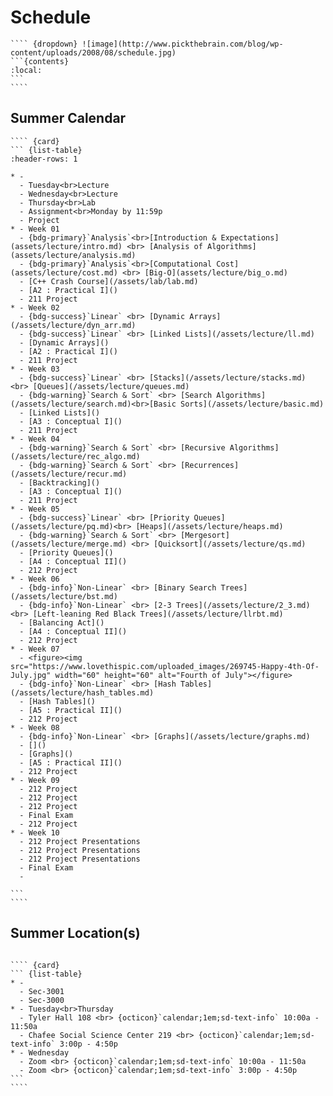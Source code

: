 <style>
  summary, th, td {text-align:center;}
</style>

# Schedule

````` {div} full-width
```` {dropdown} ![image](http://www.pickthebrain.com/blog/wp-content/uploads/2008/08/schedule.jpg)
```{contents}
:local:
```
````
`````

## Summer Calendar

````` {div} full-width
```` {card}
``` {list-table}
:header-rows: 1

* - 
  - Tuesday<br>Lecture
  - Wednesday<br>Lecture
  - Thursday<br>Lab
  - Assignment<br>Monday by 11:59p
  - Project
* - Week 01
  - {bdg-primary}`Analysis`<br>[Introduction & Expectations](assets/lecture/intro.md) <br> [Analysis of Algorithms](assets/lecture/analysis.md)
  - {bdg-primary}`Analysis`<br>[Computational Cost](assets/lecture/cost.md) <br> [Big-O](assets/lecture/big_o.md)
  - [C++ Crash Course](/assets/lab/lab.md)
  - [A2 : Practical I]()
  - 211 Project
* - Week 02
  - {bdg-success}`Linear` <br> [Dynamic Arrays](/assets/lecture/dyn_arr.md)
  - {bdg-success}`Linear` <br> [Linked Lists](/assets/lecture/ll.md)
  - [Dynamic Arrays]()
  - [A2 : Practical I]()
  - 211 Project
* - Week 03
  - {bdg-success}`Linear` <br> [Stacks](/assets/lecture/stacks.md) <br> [Queues](/assets/lecture/queues.md)
  - {bdg-warning}`Search & Sort` <br> [Search Algorithms](/assets/lecture/search.md)<br>[Basic Sorts](/assets/lecture/basic.md)
  - [Linked Lists]()
  - [A3 : Conceptual I]()
  - 211 Project
* - Week 04
  - {bdg-warning}`Search & Sort` <br> [Recursive Algorithms](/assets/lecture/rec_algo.md)
  - {bdg-warning}`Search & Sort` <br> [Recurrences](/assets/lecture/recur.md)
  - [Backtracking]()
  - [A3 : Conceptual I]()
  - 211 Project
* - Week 05
  - {bdg-success}`Linear` <br> [Priority Queues](/assets/lecture/pq.md)<br> [Heaps](/assets/lecture/heaps.md)
  - {bdg-warning}`Search & Sort` <br> [Mergesort](/assets/lecture/merge.md) <br> [Quicksort](/assets/lecture/qs.md)
  - [Priority Queues]()
  - [A4 : Conceptual II]()
  - 212 Project
* - Week 06
  - {bdg-info}`Non-Linear` <br> [Binary Search Trees](/assets/lecture/bst.md)
  - {bdg-info}`Non-Linear` <br> [2-3 Trees](/assets/lecture/2_3.md) <br> [Left-leaning Red Black Trees](/assets/lecture/llrbt.md)
  - [Balancing Act]()
  - [A4 : Conceptual II]()
  - 212 Project
* - Week 07
  - <figure><img src="https://www.lovethispic.com/uploaded_images/269745-Happy-4th-Of-July.jpg" width="60" height="60" alt="Fourth of July"></figure>
  - {bdg-info}`Non-Linear` <br> [Hash Tables](/assets/lecture/hash_tables.md)
  - [Hash Tables]()
  - [A5 : Practical II]()
  - 212 Project
* - Week 08
  - {bdg-info}`Non-Linear` <br> [Graphs](/assets/lecture/graphs.md)
  - []()
  - [Graphs]()
  - [A5 : Practical II]()
  - 212 Project
* - Week 09
  - 212 Project
  - 212 Project
  - 212 Project
  - Final Exam
  - 212 Project
* - Week 10
  - 212 Project Presentations
  - 212 Project Presentations
  - 212 Project Presentations
  - Final Exam
  - 

```
````
`````

## Summer Location(s)

````` {div} full-width

```` {card}
``` {list-table}
* - 
  - Sec-3001
  - Sec-3000
* - Tuesday<br>Thursday
  - Tyler Hall 108 <br> {octicon}`calendar;1em;sd-text-info` 10:00a - 11:50a
  - Chafee Social Science Center 219 <br> {octicon}`calendar;1em;sd-text-info` 3:00p - 4:50p
* - Wednesday
  - Zoom <br> {octicon}`calendar;1em;sd-text-info` 10:00a - 11:50a
  - Zoom <br> {octicon}`calendar;1em;sd-text-info` 3:00p - 4:50p
```
````
`````

<!-- 
## Fall Location(s)

```` {div} full-width
``` {list-table}
* - Lecture
  -  Swan Hall 170 <br> {octicon}`calendar;1em;sd-text-info` Tuesday & Thursday 3:30 - 4:45p
  -
* - Lab
  - Section L01 <br> Library Room 166 <br> {octicon}`calendar;1em;sd-text-info` Wednesday 10:00 - 11:45a 
  - Section L02 <br> Library Room 166 <br> {octicon}`calendar;1em;sd-text-info` Wednesday 12:00 - 1:45p
```
````

## Fall Term

````` {div} full-width
``` {list-table}
:header-rows: 1

* - 
  - Tuesday
  - Thursday
  - Lab
  - Assignment
  - Project
* - Week 01
  - []()
  - [Introduction & Expectations](assets/lecture/intro.md)
  - [C++ Crash Course](/assets/lab/lab.md)
  - [A1 : Practical I](/assets/assignment/01_assign.md)
  - []()
* - Week 02
  - [Analysis of Algorithms](assets/lecture/analysis.md)
  - [Computational Cost](assets/lecture/cost.md)
  - [Functional Runtime Timing]()
  - [A1 : Practical I](/assets/assignment/01_assign.md)
  - []()
* - Week 03
  - [Big-O](assets/lecture/big_o.md)
  - [Dynamic Arrays](/assets/lecture/dyn_arr.md)
  - [Dynamic Arrays]()
  - [A1 : Practical I](/assets/assignment/01_assign.md)
  - []()
* - Week 04
  - [Linked Lists](/assets/lecture/ll.md)
  - 211 Project
  - [Linked Lists]()
  - [A3 : Conceptual I]()
  - []()
* - Week 05
  - [Stacks & Queues](/assets/lecture/stacks_queues.md)
  - [Priority Queues](/assets/lecture/pq.md)
  - [Priority Queues]()
  - [A3 : Conceptual I]()
  - []()
* - Week 06
  - [Binary Trees & Heaps](/assets/lecture/bin_tree.md)
  - [Recursive Algorithms](/assets/lecture/rec_algo.md)
  - [Lab = (Lab + Recursion(4))]()
  - [A3 : Conceptual I]()
  - []()
* - Week 07
  - [Binary Search Trees](/assets/lecture/bst.md)
  - [Recurrences](/assets/lecture/recur.md)
  - [Binary Search Trees]()
  - [A4 : Practical II]()
  - []()
* - Week 08
  - [Basic Sorts](/assets/lecture/basic.md)
  - [Mergesort](/assets/lecture/merge.md)
  - [Backtracking]()
  - [A4 : Practical II]()
  - []()
* - Week 09
  - [Hash Tables](/assets/lecture/hash_tables.md)
  - [Quicksort](/assets/lecture/quick.md)
  - [Hash Tables]()
  - [A4 : Practical II]()
  - []()
* - Week 10
  - [2-3 Trees](/assets/lecture/2_3.md)
  - [Left-leaning Red Black Trees](/assets/lecture/llrbt.md)
  - [Balancing Act]()
  - [A5 : Conceptual II]()
  - []()
* - Week 11
  - [Graphs](/assets/lecture/graphs.md)
  - [Depth-First & Breadth-First](/assets/lecture/dfs_bfs.md)
  - [Graphs]()
  - [A5 : Conceptual II]()
  - []()
* - Week 12
  - Enjoy
  - Thanksgiving
  - Break
  - [A5 : Conceptual II]()
  - []()
* - Week 13
  - 212 Project
  - 212 Project
  - []()
  - []()
  -
* - Week 14
  - 212 Project Presentations
  - 212 Project Presentations
  - 212 Project Presentations
  - 
  - [DSA Project]() Submission

```
````` -->